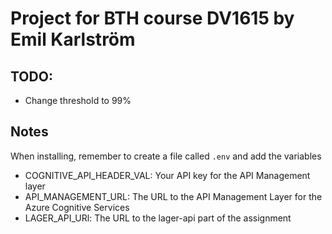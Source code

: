 # Project for BTH course DV1615 by Emil Karlström

## TODO:
* Change threshold to 99%

## Notes

When installing, remember to create a file called `.env` and add the variables
* COGNITIVE_API_HEADER_VAL: Your API key for the API Management layer
* API_MANAGEMENT_URL: The URL to the API Management Layer for the Azure Cognitive Services
* LAGER_API_URl: The URL to the lager-api part of the assignment